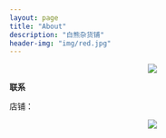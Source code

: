 ```yaml
---
layout: page
title: "About"
description: "白熊杂货铺"
header-img: "img/red.jpg"
---
```



<center>
    <p><img src="http://i8.tietuku.com/82833ee1cfae4077.jpg" align="center"></p>
</center>






**联系**


店铺：
<center>
    <p><img src="http://i8.tietuku.com/46f34cb668912616.png" align="center"></p>
</center>






